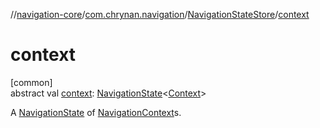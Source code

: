//[navigation-core](../../../index.md)/[com.chrynan.navigation](../index.md)/[NavigationStateStore](index.md)/[context](context.md)

# context

[common]\
abstract val [context](context.md): [NavigationState](../-navigation-state/index.md)&lt;[Context](index.md)&gt;

A [NavigationState](../-navigation-state/index.md) of [NavigationContext](../-navigation-context/index.md)s.

